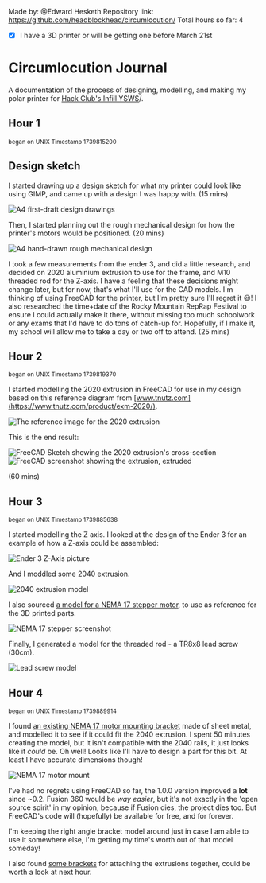 Made by: @Edward Hesketh
Repository link: https://github.com/headblockhead/circumlocution/
Total hours so far: 4

- [x] I have a 3D printer or will be getting one before March 21st

# Circumlocution Journal

A documentation of the process of designing, modelling, and making my polar printer for [Hack Club's Infill YSWS](https://infill.hackclub.com/)/.

## Hour 1

<sup>began on UNIX Timestamp 1739815200</sup>

## Design sketch 

I started drawing up a design sketch for what my printer could look like using GIMP, and came up with a design I was happy with.
(15 mins)

![A4 first-draft design drawings](https://cdn.hack.pet/slackcdn/d91bc4b31b23c046a705fee6ea968fa4.png)

Then, I started planning out the rough mechanical design for how the printer's motors would be positioned.
(20 mins)

![A4 hand-drawn rough mechanical design](https://cdn.hackclubber.dev/slackcdn/0cba194f1f4cf945c3f0f4cda7f216af.png)

I took a few measurements from the ender 3, and did a little research, and decided on 2020 aluminium extrusion to use for the frame, and M10 threaded rod for the Z-axis. I have a feeling that these decisions might change later, but for now, that's what I'll use for the CAD models. I'm thinking of using FreeCAD for the printer, but I'm pretty sure I'll regret it 😆! I also researched the time+date of the Rocky Mountain RepRap Festival to ensure I could actually make it there, without missing too much schoolwork or any exams that I'd have to do tons of catch-up for. Hopefully, if I make it, my school will allow me to take a day or two off to attend.
(25 mins)

## Hour 2

<sup>began on UNIX Timestamp 1739819370</sup>

I started modelling the 2020 extrusion in FreeCAD for use in my design based on this reference diagram from [www.tnutz.com](https://www.tnutz.com/product/exm-2020/).

![The reference image for the 2020 extrusion](https://cdn.hackclubber.dev/slackcdn/7771bdcac71cdee5df4468b976001336.png)

This is the end result:

![FreeCAD Sketch showing the 2020 extrusion's cross-section](https://cdn.hackclubber.dev/slackcdn/1f70b50b7acbe0344b657bcd1724ec4a.png)
![FreeCAD screenshot showing the extrusion, extruded](https://cdn.hack.pet/slackcdn/8ca8864171033d78c575cc6f35eb8825.png)

(60 mins)

## Hour 3

<sup>began on UNIX Timestamp 1739885638</sup>

I started modelling the Z axis. I looked at the design of the Ender 3 for an example of how a Z-axis could be assembled:

![Ender 3 Z-Axis picture](https://cdn.hackclubber.dev/slackcdn/60de35011490539cf4fd5e0239219243.png)

And I moddled some 2040 extrusion.

![2040 extrusion model](https://cdn.hackclubber.dev/slackcdn/94690d0a2c914efde01b9fe4447c6ce6.png)

I also sourced [a model for a NEMA 17 stepper motor](https://www.thingiverse.com/thing:6761583/files), to use as reference for the 3D printed parts.

![NEMA 17 stepper screenshot](https://cdn.hackclubber.dev/slackcdn/40f02e0b98249b96c1ccbab54d68d6bd.png)

Finally, I generated a model for the threaded rod - a TR8x8 lead screw (30cm).

![Lead screw model](https://cdn.hackclubber.dev/slackcdn/6c7c4cf13d735035023bc473e769a3a6.png)

## Hour 4

<sup>began on UNIX Timestamp 1739889914</sup>

I found [an existing NEMA 17 motor mounting bracket](https://www.123-3d.co.uk/123-3D-Metal-mounting-bracket-for-NEMA17-stepper-motor-90-L-bracket-i2129-t14804.html) made of sheet metal, and modelled it to see if it could fit the 2040 extrusion. I spent 50 minutes creating the model, but it isn't compatible with the 2040 rails, it just looks like it *could* be. Oh well! Looks like I'll have to design a part for this bit. At least I have accurate dimensions though!

![NEMA 17 motor mount](https://cdn.hackclubber.dev/slackcdn/05b30cda79c101e34b259e96be0f15b3.png)

I've had no regrets using FreeCAD so far, the 1.0.0 version improved a **lot** since ~0.2. Fusion 360 would be *way easier*, but it's not exactly in the 'open source spirit' in my opinion, because if Fusion dies, the project dies too. But FreeCAD's code will (hopefully) be available for free, and for forever. 

I'm keeping the right angle bracket model around just in case I am able to use it somewhere else, I'm getting my time's worth out of that model someday!

I also found [some brackets](https://www.123-3d.co.uk/123-3D-Blind-corner-connector-for-aluminium-2020-profile-123-3D-brand-i1590-t14575.html) for attaching the extrusions together, could be worth a look at next hour.
